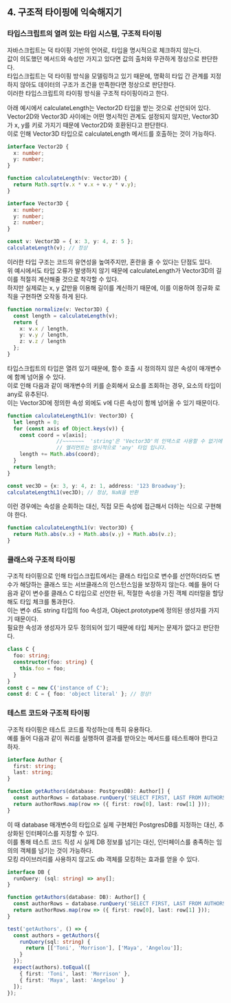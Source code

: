 ## 4. 구조적 타이핑에 익숙해지기

### 타입스크립트의 열려 있는 타입 시스템, 구조적 타이핑

자바스크립트는 덕 타이핑 기반의 언어로, 타입을 명시적으로 체크하지 않는다.  
값이 의도했던 메서드와 속성만 가지고 있다면 값의 출처와 무관하게 정상으로 판단한다.  
타입스크립트는 덕 타이핑 방식을 모델링하고 있기 때문에, 명확히 타입 간 관계를 지정하지 않아도 데이터의 구조가 조건을 만족한다면 정상으로 판단한다.  
이러한 타입스크립트의 타이핑 방식을 구조적 타이핑이라고 한다.

아래 예시에서 calculateLength는 Vector2D 타입을 받는 것으로 선언되어 있다.  
Vector2D와 Vector3D 사이에는 어떤 명시적인 관계도 설정되지 않지만, Vector3D가 x, y를 키로 가지기 때문에 Vector2D와 호환된다고 판단한다.  
이로 인해 Vector3D 타입으로 calculateLength 메서드를 호출하는 것이 가능하다.

```ts
interface Vector2D {
  x: number;
  y: number;
}

function calculateLength(v: Vector2D) {
  return Math.sqrt(v.x * v.x + v.y * v.y);
}

interface Vector3D {
  x: number;
  y: number;
  z: number;
}

const v: Vector3D = { x: 3, y: 4, z: 5 };
calculateLength(v); // 정상
```

이러한 타입 구조는 코드의 유연성을 높여주지만, 혼란을 줄 수 있다는 단점도 있다.  
위 예시에서도 타입 오류가 발생하지 않기 때문에 calculateLength가 Vector3D의 길이를 적절히 계산해줄 것으로 착각할 수 있다.  
하지만 실제로는 x, y 값만을 이용해 길이를 계신하기 때문에, 이를 이용하여 정규화 로직을 구현하면 오작동 하게 된다.

```ts
function normalize(v: Vector3D) {
  const length = calculateLength(v);
  return {
    x: v.x / length,
    y: v.y / length,
    z: v.z / length
  };
}
```

타입스크립트의 타입은 열려 있기 때문에, 함수 호출 시 정의하지 않은 속성이 매개변수에 함께 넘어올 수 있다.  
이로 인해 다음과 같이 매개변수의 키를 순회해서 요소를 조회하는 경우, 요소의 타입이 any로 유추된다.  
이는 Vector3D에 정의한 속성 외에도 v에 다른 속성이 함께 넘어올 수 있기 때문이다.

```ts
function calculateLengthL1(v: Vector3D) {
  let length = 0;
  for (const axis of Object.keys(v)) {
    const coord = v[axis];
                //~~~~~~~  'string'은 'Vector3D'의 인덱스로 사용할 수 없기에
                // 엘리먼트는 암시적으로 'any' 타입 입니다.
    length += Math.abs(coord);
  }
  return length;
}

const vec3D = {x: 3, y: 4, z: 1, address: '123 Broadway'};
calculateLengthL1(vec3D); // 정상, NaN을 반환
```

이런 경우에는 속성을 순회하는 대신, 직접 모든 속성에 접근해서 더하는 식으로 구현해야 한다.

```ts
function calculateLengthL1(v: Vector3D) {
  return Math.abs(v.x) + Math.abs(v.y) + Math.abs(v.z);
}
```

### 클래스와 구조적 타이핑

구조적 타이핑으로 인해 타입스크립트에서는 클래스 타입으로 변수를 선언하더라도 변수가 해당하는 클래스 또는 서브클래스의 인스턴스임을 보장하지 않는다.
예를 들어 다음과 같이 변수를 클래스 C 타입으로 선언한 뒤, 적절한 속성을 가진 객체 리터럴을 할당해도 타입 체크를 통과한다.  
이는 변수 d도 string 타입의 foo 속성과, Object.prototype에 정의된 생성자를 가지기 때문이다.  
필요한 속성과 생성자가 모두 정의되어 있기 때문에 타입 체커는 문제가 없다고 판단한다.

```ts
class C {
  foo: string;
  constructor(foo: string) {
    this.foo = foo;
  }
}
const c = new C('instance of C');
const d: C = { foo: 'object literal' }; // 정상!
```

### 테스트 코드와 구조적 타이핑

구조적 타이핑은 테스트 코드를 작성하는데 특히 유용하다.  
예를 들어 다음과 같이 쿼리를 실행하여 결과를 받아오는 메서드를 테스트해야 한다고 하자.

```ts
interface Author {
  first: string;
  last: string;
}

function getAuthors(database: PostgresDB): Author[] {
  const authorRows = database.runQuery('SELECT FIRST, LAST FROM AUTHORS');
  return authorRows.map(row => ({ first: row[0], last: row[1] }));
}
```

이 때 database 매개변수의 타입으로 실제 구현체인 PostgresDB를 지정하는 대신, 추상화된 인터페이스를 지정할 수 있다.  
이를 통해 테스트 코드 직성 시 실제 DB 정보를 넘기는 대신, 인터페이스를 충족하는 임의의 객체를 넘기는 것이 가능하다.  
모킹 라이브러리를 사용하지 않고도 db 객체를 모킹하는 효과를 얻을 수 있다.

```ts
interface DB {
  runQuery: (sql: string) => any[];
}

function getAuthors(database: DB): Author[] {
  const authorRows = database.runQuery('SELECT FIRST, LAST FROM AUTHORS');
  return authorRows.map(row => ({ first: row[0], last: row[1] }));
}
```

```ts
test('getAuthors', () => {
  const authors = getAuthors({
    runQuery(sql: string) {
      return [['Toni', 'Morrison'], ['Maya', 'Angelou']];
    }
  });
  expect(authors).toEqual([
    { first: 'Toni', last: 'Morrison' },
    { first: 'Maya', last: 'Angelou' }
  ]);
});
```
